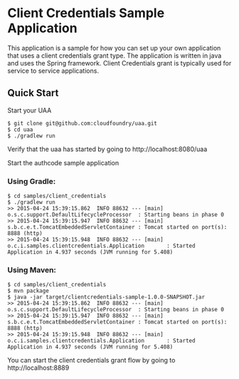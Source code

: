 # Client Credentials Sample Application

This application is a sample for how you can set up your own application that uses a client credentials grant type. The application is written in java and uses the Spring framework.
Client Credentials grant is typically used for service to service applications.

## Quick Start

Start your UAA

    $ git clone git@github.com:cloudfoundry/uaa.git
    $ cd uaa
    $ ./gradlew run

Verify that the uaa has started by going to http://localhost:8080/uaa

Start the authcode sample application

### Using Gradle:

    $ cd samples/client_credentials
    $ ./gradlew run
    >> 2015-04-24 15:39:15.862  INFO 88632 --- [main] o.s.c.support.DefaultLifecycleProcessor  : Starting beans in phase 0
    >> 2015-04-24 15:39:15.947  INFO 88632 --- [main] s.b.c.e.t.TomcatEmbeddedServletContainer : Tomcat started on port(s): 8888 (http)
    >> 2015-04-24 15:39:15.948  INFO 88632 --- [main] o.c.i.samples.clientcredentials.Application       : Started Application in 4.937 seconds (JVM running for 5.408)


### Using Maven:

    $ cd samples/client_credentials
    $ mvn package
    $ java -jar target/clientcredentials-sample-1.0.0-SNAPSHOT.jar
    >> 2015-04-24 15:39:15.862  INFO 88632 --- [main] o.s.c.support.DefaultLifecycleProcessor  : Starting beans in phase 0
    >> 2015-04-24 15:39:15.947  INFO 88632 --- [main] s.b.c.e.t.TomcatEmbeddedServletContainer : Tomcat started on port(s): 8888 (http)
    >> 2015-04-24 15:39:15.948  INFO 88632 --- [main] o.c.i.samples.clientcredentials.Application       : Started Application in 4.937 seconds (JVM running for 5.408)

You can start the client credentials grant flow by going to http://localhost:8889